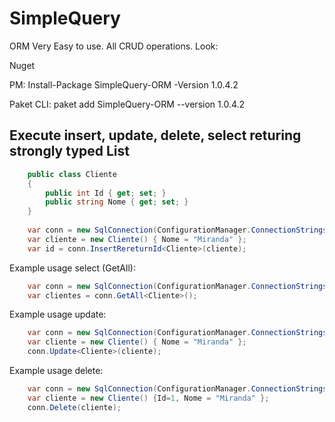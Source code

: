 # SimpleQuery
ORM Very Easy to use. All CRUD operations. Look:

Nuget

PM: Install-Package SimpleQuery-ORM -Version 1.0.4.2

Paket CLI: paket add SimpleQuery-ORM --version 1.0.4.2

Execute insert, update, delete, select returing strongly typed List
------------------------------------------------------------
```csharp
    public class Cliente
    {
        public int Id { get; set; }
        public string Nome { get; set; }
    }
     
    var conn = new SqlConnection(ConfigurationManager.ConnectionStrings["sqlserver"].ConnectionString);    
    var cliente = new Cliente() { Nome = "Miranda" };        
    var id = conn.InsertRereturnId<Cliente>(cliente);              
```
Example usage select (GetAll):
```csharp
    var conn = new SqlConnection(ConfigurationManager.ConnectionStrings["SQLServer"].ConnectionString);
    var clientes = conn.GetAll<Cliente>();
```

Example usage update:
```csharp
    var conn = new SqlConnection(ConfigurationManager.ConnectionStrings["SQLServer"].ConnectionString);
    var cliente = new Cliente() { Nome = "Miranda" };
    conn.Update<Cliente>(cliente);
```
Example usage delete:
```csharp
    var conn = new SqlConnection(ConfigurationManager.ConnectionStrings["SQLServer"].ConnectionString);
    var cliente = new Cliente() {Id=1, Nome = "Miranda" };
    conn.Delete(cliente);
```

     
     
